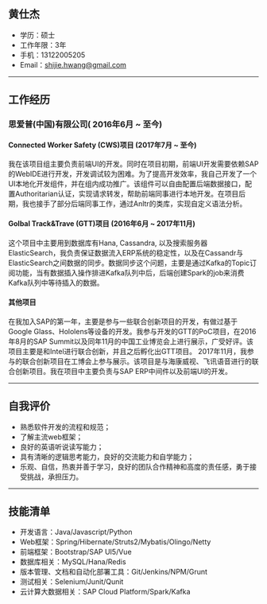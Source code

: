 ## 黄仕杰
 - 学历：硕士
 - 工作年限：3年
 - 手机：13122005205
 - Email：shijie.hwang@gmail.com
---
## 工作经历
### 思爱普(中国)有限公司( 2016年6月 ~ 至今)
#### Connected Worker Safety (CWS)项目 (2017年7月 ~ 至今)
我在该项目组主要负责前端UI的开发。同时在项目初期，前端UI开发需要依赖SAP的WebIDE进行开发，开发调试较为困难。为了提高开发效率，我自己开发了一个UI本地化开发组件，并在组内成功推广。该组件可以自由配置后端数据接口，配置Authoritarian认证，实现请求转发，帮助前端同事进行本地开发。在项目后期，我也接手了部分后端同事工作，通过Anltr的类库，实现自定义语法分析。
#### Golbal Track&Trave (GTT)项目 (2016年6月 ~ 2017年11月)
这个项目中主要用到数据库有Hana, Cassandra, 以及搜索服务器ElasticSearch，我负责保证数据流入ERP系统的稳定性，以及在Cassandr与ElasticSearch之间数据的同步。数据同步这个问题，主要是通过Kafka的Topic订阅功能，当有数据插入操作排进Kafka队列中后，后端创建Spark的job来消费Kafka队列中等待插入的数据。
#### 其他项目
在我加入SAP的第一年，主要是参与一些联合创新项目的开发，有做过基于Google Glass、Hololens等设备的开发。我参与开发的GTT的PoC项目，在2016年8月的SAP Summit以及同年11月的中国工业博览会上进行展示，广受好评。该项目主要是和Intel进行联合创新，并且之后孵化出GTT项目。
2017年11月，我参与的联合创新项目在工博会上参与展示。该项目是与海康威视、飞讯语音进行的联合创新项目。我在项目中主要负责与SAP ERP中间件以及前端UI的开发。

---
## 自我评价
 - 熟悉软件开发的流程和规范；
 - 了解主流web框架；
 - 良好的英语听说读写能力；
 - 具有清晰的逻辑思考能力，良好的交流能力和自学能力；
 - 乐观、自信，热衷并善于学习，良好的团队合作精神和高度的责任感，勇于接受挑战，承担压力。

---
## 技能清单
- 开发语言：Java/Javascript/Python
- Web框架：Spring/Hibernate/Struts2/Mybatis/Olingo/Netty
- 前端框架：Bootstrap/SAP UI5/Vue
- 数据库相关：MySQL/Hana/Redis
- 版本管理、文档和自动化部署工具：Git/Jenkins/NPM/Grunt 
- 测试相关：Selenium/Junit/Qunit
- 云计算大数据相关：SAP Cloud Platform/Spark/Kafka